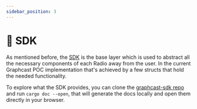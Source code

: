 ```yaml
---
sidebar_position: 3
---
```


# 🧰 SDK

As mentioned before, the [SDK](https://www.npmjs.com/package/@graphops/graphcast) is the base layer which is used to abstract all the necessary components of each Radio away from the
user. In the current Graphcast POC implementation that's achieved by a few structs that hold the needed functionality.

To explore what the SDK provides, you can clone the [graphcast-sdk repo](https://github.com/graphops/graphcast-sdk) and run `cargo doc --open`, that will generate the docs locally and open them directly in your browser.
